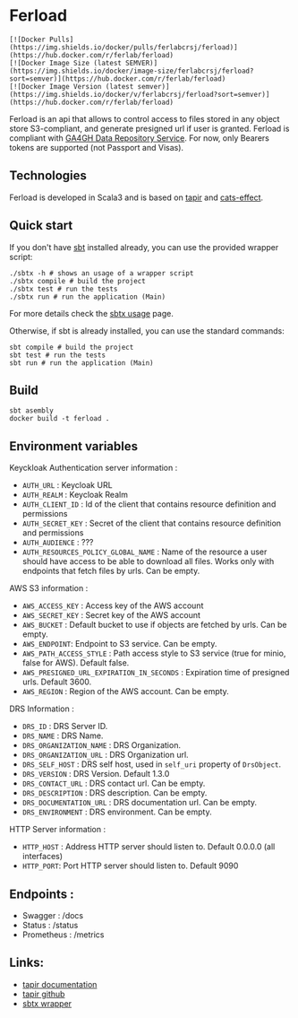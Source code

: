 # Ferload

    [![Docker Pulls](https://img.shields.io/docker/pulls/ferlabcrsj/ferload)](https://hub.docker.com/r/ferlab/ferload)
    [![Docker Image Size (latest SEMVER)](https://img.shields.io/docker/image-size/ferlabcrsj/ferload?sort=semver)](https://hub.docker.com/r/ferlab/ferload)
    [![Docker Image Version (latest semver)](https://img.shields.io/docker/v/ferlabcrsj/ferload?sort=semver)](https://hub.docker.com/r/ferlab/ferload)

Ferload is an api that allows to control access to files stored in any object store S3-compliant, and generate presigned url if user is granted.
Ferload is compliant with [GA4GH Data Repository Service](https://ga4gh.github.io/data-repository-service-schemas/). For now, only Bearers tokens are supported (not Passport and Visas).


## Technologies

Ferload is developed in Scala3 and is based on [tapir](https://tapir.softwaremill.com/en/latest/) and [cats-effect](https://typelevel.org/cats-effect/).

## Quick start

If you don't have [sbt](https://www.scala-sbt.org) installed already, you can use the provided wrapper script:

```shell
./sbtx -h # shows an usage of a wrapper script
./sbtx compile # build the project
./sbtx test # run the tests
./sbtx run # run the application (Main)
```

For more details check the [sbtx usage](https://github.com/dwijnand/sbt-extras#sbt--h) page.

Otherwise, if sbt is already installed, you can use the standard commands:

```shell
sbt compile # build the project
sbt test # run the tests
sbt run # run the application (Main)
```

## Build

```shell
sbt asembly
docker build -t ferload .
```

## Environment variables

Keyckloak Authentication server information :

- `AUTH_URL` : Keycloak URL
- `AUTH_REALM` : Keycloak Realm
- `AUTH_CLIENT_ID` : Id of the client that contains resource definition and permissions
- `AUTH_SECRET_KEY` : Secret of the client that contains resource definition and permissions
- `AUTH_AUDIENCE` : ???
- `AUTH_RESOURCES_POLICY_GLOBAL_NAME` : Name of the resource a user should have access to be able to download all files.
  Works only with endpoints that fetch files by urls. Can be empty.

AWS S3 information :

- `AWS_ACCESS_KEY` : Access key of the AWS account
- `AWS_SECRET_KEY` : Secret key of the AWS account
- `AWS_BUCKET` : Default bucket to use if objects are fetched by urls. Can be empty.
- `AWS_ENDPOINT`: Endpoint to S3 service. Can be empty.
- `AWS_PATH_ACCESS_STYLE` : Path access style to S3 service (true for minio, false for AWS). Default false.
- `AWS_PRESIGNED_URL_EXPIRATION_IN_SECONDS` : Expiration time of presigned urls. Default 3600.
- `AWS_REGION` : Region of the AWS account. Can be empty.

DRS Information : 
- `DRS_ID` : DRS Server ID.
- `DRS_NAME` : DRS Name.
- `DRS_ORGANIZATION_NAME` : DRS Organization.
- `DRS_ORGANIZATION_URL` : DRS Organization url. 
- `DRS_SELF_HOST` : DRS self host, used in `self_uri` property of `DrsObject`. 
- `DRS_VERSION` : DRS Version. Default 1.3.0
- `DRS_CONTACT_URL` : DRS contact url. Can be empty.
- `DRS_DESCRIPTION` : DRS description. Can be empty.
- `DRS_DOCUMENTATION_URL` : DRS documentation url. Can be empty.
- `DRS_ENVIRONMENT` :  DRS environment. Can be empty.

HTTP Server information :
- `HTTP_HOST` : Address HTTP server should listen to. Default 0.0.0.0 (all interfaces)
- `HTTP_PORT`: Port HTTP server should listen to. Default 9090

## Endpoints :

- Swagger : /docs
- Status : /status
- Prometheus : /metrics

## Links:

* [tapir documentation](https://tapir.softwaremill.com/en/latest/)
* [tapir github](https://github.com/softwaremill/tapir)
* [sbtx wrapper](https://github.com/dwijnand/sbt-extras#installation)

